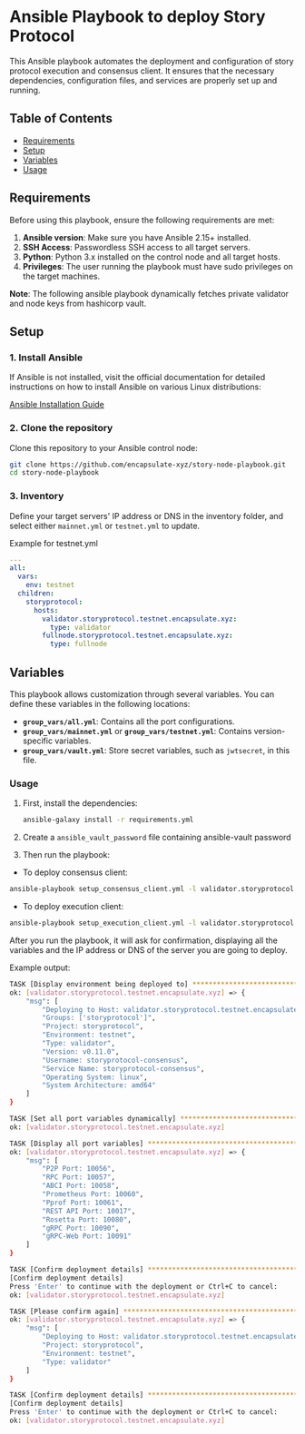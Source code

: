 # Ansible Playbook to deploy Story Protocol 

This Ansible playbook automates the deployment and configuration of story protocol execution and consensus client. It ensures that the necessary dependencies, configuration files, and services are properly set up and running.

## Table of Contents

- [Requirements](#requirements)
- [Setup](#setup)
- [Variables](#variables)
- [Usage](#usage)

## Requirements

Before using this playbook, ensure the following requirements are met:

1. **Ansible version**: Make sure you have Ansible 2.15+ installed.
2. **SSH Access**: Passwordless SSH access to all target servers.
3. **Python**: Python 3.x installed on the control node and all target hosts.
4. **Privileges**: The user running the playbook must have sudo privileges on the target machines.

**Note**: The following ansible playbook dynamically fetches private validator and node keys from hashicorp vault. 

## Setup

### 1. Install Ansible

If Ansible is not installed, visit the official documentation for detailed instructions on how to install Ansible on various Linux distributions:

[Ansible Installation Guide](https://docs.ansible.com/ansible/latest/installation_guide/installation_distros.html)


### 2. Clone the repository

Clone this repository to your Ansible control node:

```bash
git clone https://github.com/encapsulate-xyz/story-node-playbook.git
cd story-node-playbook
```

### 3. Inventory

Define your target servers' IP address or DNS in the inventory folder, and select either `mainnet.yml` or `testnet.yml` to update.

Example for testnet.yml

```yaml
---
all:
  vars:
    env: testnet
  children:
    storyprotocol:
      hosts:
        validator.storyprotocol.testnet.encapsulate.xyz:
          type: validator
        fullnode.storyprotocol.testnet.encapsulate.xyz:
          type: fullnode
```

## Variables

This playbook allows customization through several variables. You can define these variables in the following locations:

- **`group_vars/all.yml`**: Contains all the port configurations.
- **`group_vars/mainnet.yml`** or **`group_vars/testnet.yml`**: Contains version-specific variables.
- **`group_vars/vault.yml`**: Store secret variables, such as `jwtsecret`, in this file.



### Usage

1. First, install the dependencies:

   ```bash
   ansible-galaxy install -r requirements.yml

2. Create a `ansible_vault_password` file containing ansible-vault password

3. Then run the playbook:

- To deploy consensus client:

```bash
ansible-playbook setup_consensus_client.yml -l validator.storyprotocol.testnet.encapsulate.xyz
```
- To deploy execution client:

```bash
ansible-playbook setup_execution_client.yml -l validator.storyprotocol.testnet.encapsulate.xyz
```
After you run the playbook, it will ask for confirmation, displaying all the variables and the IP address or DNS of the server you are going to deploy.

Example output:

```bash
TASK [Display environment being deployed to] ***************************************************************************************************
ok: [validator.storyprotocol.testnet.encapsulate.xyz] => {
    "msg": [
        "Deploying to Host: validator.storyprotocol.testnet.encapsulate.xyz",
        "Groups: ['storyprotocol']",
        "Project: storyprotocol",
        "Environment: testnet",
        "Type: validator",
        "Version: v0.11.0",
        "Username: storyprotocol-consensus",
        "Service Name: storyprotocol-consensus",
        "Operating System: linux",
        "System Architecture: amd64"
    ]
}

TASK [Set all port variables dynamically] ******************************************************************************************************
ok: [validator.storyprotocol.testnet.encapsulate.xyz]

TASK [Display all port variables] **************************************************************************************************************
ok: [validator.storyprotocol.testnet.encapsulate.xyz] => {
    "msg": [
        "P2P Port: 10056",
        "RPC Port: 10057",
        "ABCI Port: 10058",
        "Prometheus Port: 10060",
        "Pprof Port: 10061",
        "REST API Port: 10017",
        "Rosetta Port: 10080",
        "gRPC Port: 10090",
        "gRPC-Web Port: 10091"
    ]
}

TASK [Confirm deployment details] **************************************************************************************************************
[Confirm deployment details]
Press 'Enter' to continue with the deployment or Ctrl+C to cancel:
ok: [validator.storyprotocol.testnet.encapsulate.xyz]

TASK [Please confirm again] ********************************************************************************************************************
ok: [validator.storyprotocol.testnet.encapsulate.xyz] => {
    "msg": [
        "Deploying to Host: validator.storyprotocol.testnet.encapsulate.xyz",
        "Project: storyprotocol",
        "Environment: testnet",
        "Type: validator"
    ]
}

TASK [Confirm deployment details] **************************************************************************************************************
[Confirm deployment details]
Press 'Enter' to continue with the deployment or Ctrl+C to cancel:
ok: [validator.storyprotocol.testnet.encapsulate.xyz]
```
